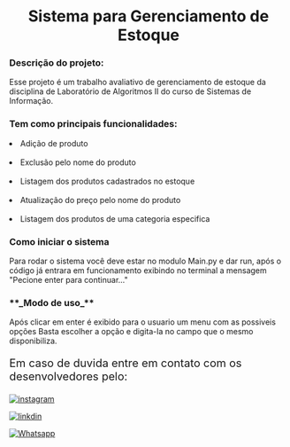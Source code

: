 <h1 align="center">
  Sistema para Gerenciamento de Estoque </h1>

<h3>
    Descrição do projeto: 
</h3>

Esse projeto é um trabalho avaliativo de gerenciamento de estoque da disciplina de Laboratório de Algoritmos II do curso de Sistemas de Informação.

<h3> Tem como principais funcionalidades: </h3>
<p></p>
    <li>
    Adição de produto
    </li> 
    </br>
    <li>
    Exclusão pelo nome do produto
    </li>
    </br>
    <li>
    Listagem dos produtos cadastrados no estoque
    </li>
    </br>
    <li>
    Atualização do preço pelo nome do produto
    </li>
    </br>
    <li>
    Listagem dos produtos de uma categoria especifica
    </li>
<p></p>

<h3>
  Como iniciar o sistema
</h3>  
Para rodar o sistema você deve estar no modulo Main.py e dar run, após o código já entrara em funcionamento exibindo no terminal a mensagem "Pecione enter para continuar..."

</br>
<h3>
    **_Modo de uso_**
</h3>
Após clicar em enter é exibido para o usuario um menu com as possiveis opções
Basta escolher a opção e digita-la no campo que o mesmo disponibiliza.


<br>
<p style="font-size:20px;">
     Em caso de duvida entre em contato com os desenvolvedores pelo:</br>
</p>

[![instagram](https://img.shields.io/badge/Instagram-E4405F?style=for-the-badge&logo=instagram&logoColor=white)](https://instagram.com/eduardamello___)

[![linkdin](https://img.shields.io/badge/LinkedIn-0077B5?style=for-the-badge&logo=linkedin&logoColor=white)](https://www.linkedin.com/in/thevis-cardoso)

[![Whatsapp](https://img.shields.io/badge/WhatsApp-25D366?style=for-the-badge&logo=whatsapp&logoColor=white)](https://wa.me/+5555996351078)

